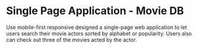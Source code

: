 # Single Page Application - Movie DB 


Use mobile-first responsive designed a single-page web application to let users search their movie actors sorted by alphabet or popularity. Users also can check out three of the movies acted by the actor.
